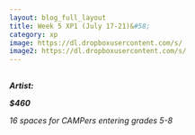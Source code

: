 ```yaml
---
layout: blog_full_layout
title: Week 5 XP1 (July 17-21)&#58; 
category: xp
image: https://dl.dropboxusercontent.com/s/
image2: https://dl.dropboxusercontent.com/s/
---
```


## 



**_Artist:_** 

**_$460_**

*16 spaces for CAMPers entering grades 5-8*
